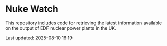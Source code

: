 # Nuke Watch

This repository includes code for retrieving the latest information available on the output of EDF nuclear power plants in the UK.

Last updated: 2025-08-10 16:19